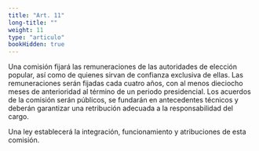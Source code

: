 ```yaml
---
title: "Art. 11"
long-title: ""
weight: 11
type: "articulo"
bookHidden: true
---
```

Una comisión fijará las remuneraciones de las autoridades de elección popular, así como de quienes sirvan de confianza exclusiva de ellas. Las remuneraciones serán fijadas cada cuatro años, con al menos dieciocho meses de anterioridad al término de un periodo presidencial. Los acuerdos de la comisión serán públicos, se fundarán en antecedentes técnicos y deberán garantizar una retribución adecuada a la responsabilidad del cargo.

Una ley establecerá la integración, funcionamiento y atribuciones de esta comisión.
